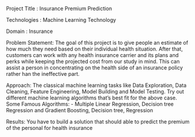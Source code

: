 Project Title : Insurance Premium Prediction

Technologies : Machine Learning Technology

Domain : Insurance

Problem Statement:
The goal of this project is to give people an estimate of how much they need based on
their individual health situation. After that, customers can work with any health insurance carrier and its plans and perks while keeping the projected cost from our study in mind. This can assist a person in concentrating on the health side of an insurance policy rather han the ineffective part.

Approach: The classical machine learning tasks like Data Exploration, Data Cleaning, Feature Engineering, Model Building and Model Testing. Try out different machine learning algorithms that’s best fit for the above case.
Some Famous Algorithms: - Multiple Linear Regression, Decision tree Regression and Gradient Boosting, Decision tree, Regression

Results: You have to build a solution that should able to predict the premium of the personal for health insurance